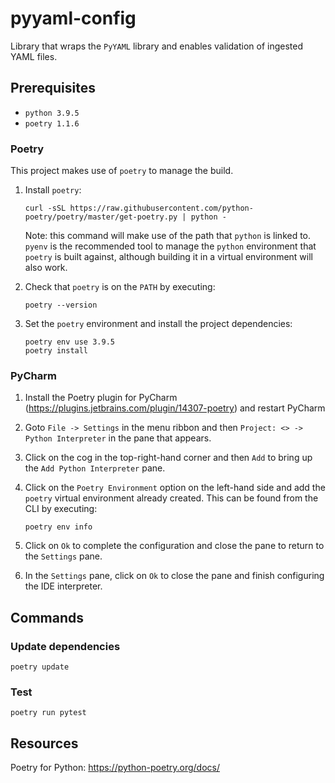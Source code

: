 # pyyaml-config

Library that wraps the `PyYAML` library and enables validation of ingested YAML files.

## Prerequisites

* `python 3.9.5`
* `poetry 1.1.6`

### Poetry

This project makes use of `poetry` to manage the build.  

1.  Install `poetry`: 
    ```shell
    curl -sSL https://raw.githubusercontent.com/python-poetry/poetry/master/get-poetry.py | python - 
    ```
    Note: this command will make use of the path that `python` is linked to.  `pyenv` is the recommended tool to manage
    the `python` environment that `poetry` is built against, although building it in a virtual environment will also work.
    
2.  Check that `poetry` is on the `PATH` by executing:
    ```shell
    poetry --version
    ```
    
3.  Set the `poetry` environment and install the project dependencies:
    ```shell
    poetry env use 3.9.5
    poetry install
    ```

### PyCharm

1.  Install the Poetry plugin for PyCharm (https://plugins.jetbrains.com/plugin/14307-poetry) and restart PyCharm

2.  Goto `File -> Settings` in the menu ribbon and then `Project: <> -> Python Interpreter` in the pane that appears.

3.  Click on the cog in the top-right-hand corner and then `Add` to bring up the `Add Python Interpreter` pane.

4.  Click on the `Poetry Environment` option on the left-hand side and add the `poetry` virtual environment already created.
    This can be found from the CLI by executing:
    ```shell
    poetry env info
    ```
    
5.  Click on `Ok` to complete the configuration and close the pane to return to the `Settings` pane.
6.  In the `Settings` pane, click on `Ok` to close the pane and finish configuring the IDE interpreter.
    
## Commands

### Update dependencies

```shell
poetry update
```

### Test

```shell
poetry run pytest
```

## Resources

Poetry for Python: https://python-poetry.org/docs/
